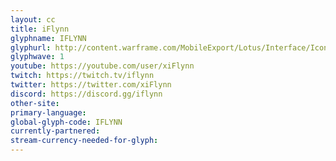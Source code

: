 ```yaml
---
layout: cc
title: iFlynn
glyphname: IFLYNN
glyphurl: http://content.warframe.com/MobileExport/Lotus/Interface/Icons/Player/ContentCreators/Iflynn.png
glyphwave: 1
youtube: https://youtube.com/user/xiFlynn
twitch: https://twitch.tv/iflynn
twitter: https://twitter.com/xiFlynn
discord: https://discord.gg/iflynn
other-site: 
primary-language: 
global-glyph-code: IFLYNN
currently-partnered: 
stream-currency-needed-for-glyph: 
---
```


